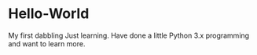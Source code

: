 # Hello-World
My first dabbling
Just learning. Have done a little Python 3.x programming and want to learn more.
